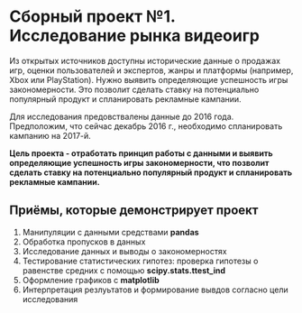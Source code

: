 # Сборный проект №1. Исследование рынка видеоигр

Из открытых источников доступны исторические данные о продажах игр, оценки пользователей 
и экспертов, жанры и платформы (например, Xbox или PlayStation). Нужно выявить определяющие 
успешность игры закономерности. Это позволит сделать ставку на потенциально популярный 
продукт и спланировать рекламные кампании.

Для исследования предовствалены данные до 2016 года. Предположим, что сейчас декабрь 2016 г., 
необходимо спланировать кампанию на 2017-й. 

**Цель проекта - отработать принцип работы с данными и выявить определяющие успешность игры закономерности, 
что позволит сделать ставку на потенциально популярный продукт и спланировать рекламные кампании.**


## Приёмы, которые демонстрирует проект
1. Манипуляции с данными средствами **pandas**
1. Обработка пропусков в данных
1. Исследование данных и выводы о закономерностях
1. Тестирование статистических гипотез: проверка гипотезы о равенстве средних с помощью **scipy.stats.ttest_ind**
1. Оформление графиков с **matplotlib**
1. Интерпретация резлуьтатов и формирование вывдов согласно цели исследования
